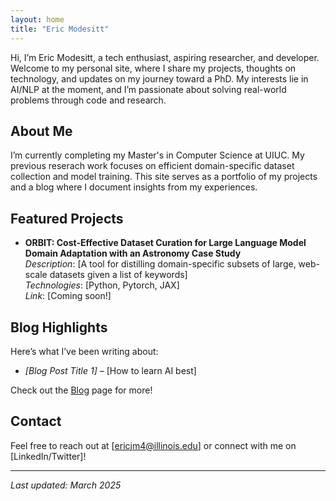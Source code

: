 ```yaml
---
layout: home
title: "Eric Modesitt"
---
```


Hi, I’m Eric Modesitt, a tech enthusiast, aspiring researcher, and developer. Welcome to my personal site, where I share my projects, thoughts on technology, and updates on my journey toward a PhD. My interests lie in AI/NLP at the moment, and I’m passionate about solving real-world problems through code and research.

## About Me
I’m currently completing my Master's in Computer Science at UIUC. My previous reserach work focuses on efficient domain-specific dataset collection and model training. This site serves as a portfolio of my projects and a blog where I document insights from my experiences.

## Featured Projects
- **ORBIT: Cost-Effective Dataset Curation for Large Language Model Domain Adaptation with an Astronomy Case Study**  
  *Description*: [A tool for distilling domain-specific subsets of large, web-scale datasets given a list of keywords]  
  *Technologies*: [Python, Pytorch, JAX]  
  *Link*: [Coming soon!]


## Blog Highlights
Here’s what I’ve been writing about:  
- *[Blog Post Title 1]* – [How to learn AI best]  

Check out the [Blog](#) page for more!

## Contact
Feel free to reach out at [ericjm4@illinois.edu] or connect with me on [LinkedIn/Twitter]!

---
*Last updated: March 2025*